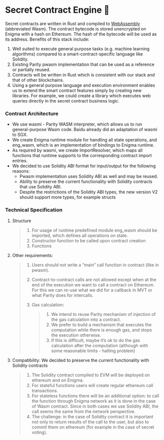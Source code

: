﻿
# Secret Contract Engine 🚂

Secret contracts are written in Rust and compiled to  [WebAssembly](https://webassembly.org/)  (abbreviated Wasm). The contract bytecode is stored unencrypted on Enigma with a hash on Ethereum. The hash of the bytecode will be used as its address. Benefits of this stack include:

1.  Well suited to execute general purpose tasks (e.g. machine learning algorithms) compared to a smart-contract-specific language like Solidity.
2.  Existing Parity pwasm implementation that can be used as a reference or partially reused.
3.  Contracts will be written in Rust which is consistent with our stack and that of other blockchains.
4.  Using a general purpose language and execution environment enables us to extend the smart contract features simply by creating new libraries. For example, we could create a library which executes web queries directly in the secret contract business logic.

### Contract Architecture

-   We use wasmi - Parity WASM interpreter, which allows us to run general-purpose Wasm code. Baidu already did an adaptation of wasmi to SGX.
-   We create Enigma runtime module for handling all state operations, and eng_wasm, which is an implementation of bindings to Enigma runtime.
-   As required by wasmi, we create ImportResolver, which maps all functions that runtime supports to the corresponding contract import entries.
-   We decided to use Solidity ABI format for input/output for the following reasons:
    -   Pwasm implementation uses Solidity ABI as well and may be reused.
    -   Ability to preserve the current functionality with Solidity contracts that use Solidity ABI.
    -   Despite the restrictions of the Solidity ABI types, the new version V2 should support more types, for example structs

### Technical Specification

1.  Structure
    
    > 1.  For usage of runtime predefined module eng_wasm should be imported, which defines all operations on state.
    > 2.  Constructor function to be called upon contract creation
    > 3.  Functions
    
2.  Other requirements:
    
    > 1.  Users should not write a “main” call function in contract (like in pwasm).
    > 2.  Contract-to-contract calls are not allowed except when at the end of the execution we want to call a contract on Ethereum. For this we can re-use what we did for a callback in MVT or what Parity does for intercalls.
    >     
    > 3.  Gas calculation:
    >     
    >     > 1.  We intend to reuse Parity mechanism of injection of the gas calculation into a contract.
    >     > 2.  We prefer to build a mechanism that executes the computation while there is enough gas, and stops the execution otherwise.
    >     > 3.  If this is difficult, maybe it’s ok to do the gas calculation after the computation (although with some reasonable limits - halting problem)
    >     
    
3.  Compatibility: We decided to preserve the current functionality with Solidity contracts
    
    > 1.  The Solidity contract compiled to EVM will be deployed on ethereum and on Enigma.
    > 2.  For stateful functions users will create regular ethereum call transactions.
    > 3.  For stateless functions there will be an additional option: to call the function through Enigma network as it is done in the case of Wasm contract. Since in both cases we use Solidity ABI, the call seems the same from the network perspective.
    > 4.  The challenge: in the case of Solidity contract it is important not only to return results of the call to the user, but also to commit them on ethereum (for example in the case of secret voting).
